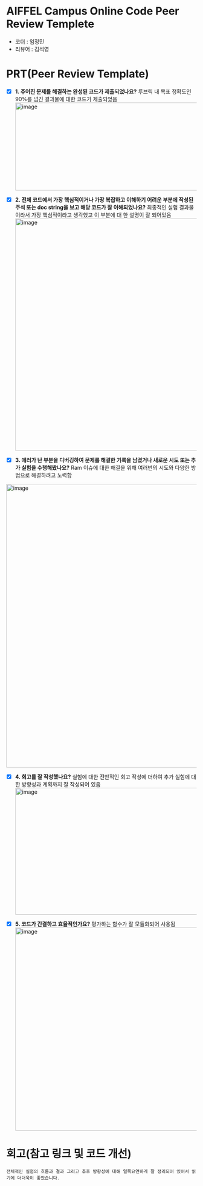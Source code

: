 # AIFFEL Campus Online Code Peer Review Templete
- 코더 : 임정민
- 리뷰어 : 김석영


# PRT(Peer Review Template)
- [x]  **1. 주어진 문제를 해결하는 완성된 코드가 제출되었나요?**
   루브릭 내 목표 정확도인 90%를 넘긴 결과물에 대한 코드가 제출되었음
   <img width="557" height="232" alt="image" src="https://github.com/user-attachments/assets/f56e5238-5bf4-48a9-9210-d1b115b42bde" />

    
- [x]  **2. 전체 코드에서 가장 핵심적이거나 가장 복잡하고 이해하기 어려운 부분에 작성된 
주석 또는 doc string을 보고 해당 코드가 잘 이해되었나요?**
      최종적인 실험 결과물이라서 가장 핵심적이라고 생각했고 이 부분에 대 한 설명이 잘 되어있음   
   <img width="758" height="614" alt="image" src="https://github.com/user-attachments/assets/bb898256-880d-4ead-8b7d-583a6ca4ca91" />

- [x]  **3. 에러가 난 부분을 디버깅하여 문제를 해결한 기록을 남겼거나
새로운 시도 또는 추가 실험을 수행해봤나요?**
 Ram 이슈에 대한 해결을 위해 여러번의 시도와 다양한 방법으로 해결하려고 노력함
<img width="1065" height="749" alt="image" src="https://github.com/user-attachments/assets/2ed6b31c-fba4-4483-82d2-b68ee5ba62c5" />

        
- [x]  **4. 회고를 잘 작성했나요?**
         실험에 대한 전반적인 회고 작성에 더하여 추가 실험에 대한 방향성과 계획까지 잘 작성되어 있음
   <img width="1137" height="335" alt="image" src="https://github.com/user-attachments/assets/8c6fac0f-657f-4da6-9d74-1756bd3a80a7" />

- [x]  **5. 코드가 간결하고 효율적인가요?**
         평가하는 함수가 잘 모듈화되어 사용됨
    <img width="696" height="537" alt="image" src="https://github.com/user-attachments/assets/3a6907e9-e298-42dd-aa1f-84d20feca0ad" />


# 회고(참고 링크 및 코드 개선)
```
전체적인 실험의 흐름과 결과 그리고 추후 방향성에 대해 일목요연하게 잘 정리되어 있어서 읽기에 더더욱이 좋았습니다.
```
